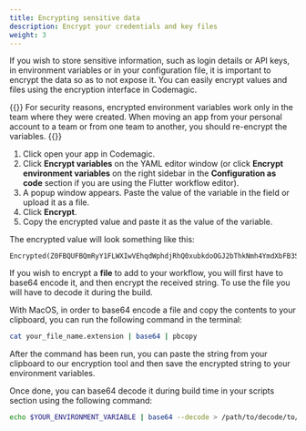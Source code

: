 ```yaml
---
title: Encrypting sensitive data
description: Encrypt your credentials and key files
weight: 3
---
```


If you wish to store sensitive information, such as login details or API keys, in environment variables or in your configuration file, it is important to encrypt the data so as to not expose it. You can easily encrypt values and files using the encryption interface in Codemagic.

{{<notebox>}}
For security reasons, encrypted environment variables work only in the team where they were created. When moving an app from your personal account to a team or from one team to another, you should re-encrypt the variables.
{{</notebox>}}

1. Click open your app in Codemagic.
2. Click **Encrypt variables** on the YAML editor window (or click **Encrypt environment variables** on the right sidebar in the **Configuration as code** section if you are using the Flutter workflow editor).
3. A popup window appears. Paste the value of the variable in the field or upload it as a file.
4. Click **Encrypt**. 
5. Copy the encrypted value and paste it as the value of the variable.

The encrypted value will look something like this:

```
Encrypted(Z0FBQUFBQmRyY1FLWXIwVEhqdWphdjRhQ0xubkdoOGJ2bThkNmh4YmdXbFB3S2wyNTN2OERoV3c0YWU0OVBERG42d3Rfc2N0blNDX3FfblZxbUc4d2pWUHJBSVppbXNXNC04U1VqcGlnajZ2VnJVMVFWc3lZZ289)
```

If you wish to encrypt a **file** to add to your workflow, you will first have to base64 encode it, and then encrypt the received string. To use the file you will have to decode it during the build.

With MacOS, in order to base64 encode a file and copy the contents to your clipboard, you can run the following command in the terminal:

  ```bash
  cat your_file_name.extension | base64 | pbcopy 
  ```
After the command has been run, you can paste the string from your clipboard to our encryption tool and then save the encrypted string to your environment variables.

Once done, you can base64 decode it during build time in your scripts section using the following command:

  ```bash
  echo $YOUR_ENVIRONMENT_VARIABLE | base64 --decode > /path/to/decode/to/your_file_name.extension
  ```
